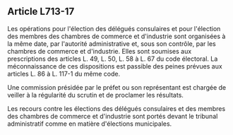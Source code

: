 Article L713-17
----
Les opérations pour l'élection des délégués consulaires et pour l'élection des
membres des chambres de commerce et d'industrie sont organisées à la même date,
par l'autorité administrative et, sous son contrôle, par les chambres de
commerce et d'industrie. Elles sont soumises aux prescriptions des articles L.
49, L. 50, L. 58 à L. 67 du code électoral. La méconnaissance de ces
dispositions est passible des peines prévues aux articles L. 86 à L. 117-1 du
même code.

Une commission présidée par le préfet ou son représentant est chargée de veiller
à la régularité du scrutin et de proclamer les résultats.

Les recours contre les élections des délégués consulaires et des membres des
chambres de commerce et d'industrie sont portés devant le tribunal administratif
comme en matière d'élections municipales.

